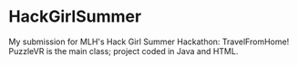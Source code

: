 # HackGirlSummer

My submission for MLH's Hack Girl Summer Hackathon: TravelFromHome! PuzzleVR is the main class; project coded in Java and HTML.
